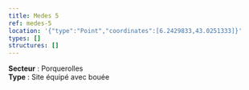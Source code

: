 ```yaml
---
title: Medes 5
ref: medes-5
location: '{"type":"Point","coordinates":[6.2429833,43.0251333]}'
types: []
structures: []
---
```


**Secteur** : Porquerolles  
**Type** : Site équipé avec bouée  

